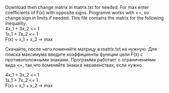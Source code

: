Download then change matrix in matrix.txt for needed. For max enter coefficients of F(x) with opposite signs.
Programm works with <=, so change sign in limits if needed. This file contains the matrix for the following inequality:  
4x_1 + 3x_2 <= 1  
1x_1 + 7x_2 <= 1  
F(x) = x_1 + x_2 -> max

Скачайте, после чего поменяйте матрицу в matrix.txt на нужную. Для поиска максимума введите коэффициенты функции цели F(x)
c противоположными знаками. Программа работает с ограничениями вида <=, так что поменяйте знаки в неравенствах, если нужно.

4x_1 + 3x_2 <= 1  
1x_1 + 7x_2 <= 1  
F(x) = x_1 + x_2 -> max
